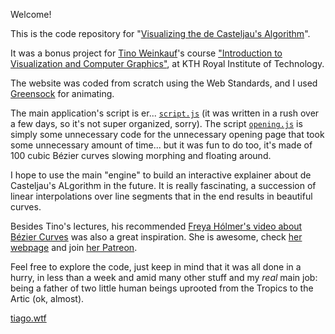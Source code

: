 Welcome!

This is the code repository for "[Visualizing the de Casteljau's Algorithm](https://tiago-kth.github.io/visgraf/)". 

It was a bonus project for [Tino Weinkauf](https://www.kth.se/profile/weinkauf)'s course ["Introduction to Visualization and Computer Graphics"](https://www.kth.se/student/kurser/kurs/DD2258?l=en), at KTH Royal Institute of Technology.

The website was coded from scratch using the Web Standards, and I used [Greensock](https://greensock.com/) for animating.

The main application's script is er... [`script.js`](https://github.com/tiago-kth/visgraf/blob/main/script.js) (it was written in a rush over a few days, so it's not super organized, sorry). The script [`opening.js`](https://github.com/tiago-kth/visgraf/blob/main/opening.js) is simply some unnecessary code for the unnecessary opening page that took some unnecessary amount of time... but it was fun to do too, it's made of 100 cubic Bézier curves slowing morphing and floating around.

I hope to use the main "engine" to build an interactive explainer about de Casteljau's ALgorithm in the future. It is really fascinating, a succession of linear interpolations over line segments that in the end results in beautiful curves.

Besides Tino's lectures, his recommended [Freya Hólmer's video about Bézier Curves](https://www.youtube.com/watch?v=aVwxzDHniEw) was also a great inspiration. She is awesome, check [her webpage](https://acegikmo.com/) and join [her Patreon](https://www.patreon.com/acegikmo).

Feel free to explore the code, just keep in mind that it was all done in a hurry, in less than a week and amid many other stuff and my *real* main job: being a father of two little human beings uprooted from the Tropics to the Artic (ok, almost).
 
[tiago.wtf](https://www.tiago.wtf/)


 
